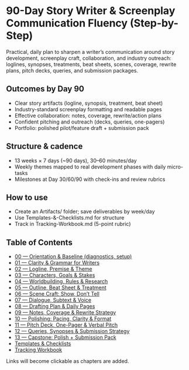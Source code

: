 # 90-Day Story Writer & Screenplay Communication Fluency (Step-by-Step)

Practical, daily plan to sharpen a writer’s communication around story development, screenplay craft, collaboration, and industry outreach: loglines, synopses, treatments, beat sheets, scenes, coverage, rewrite plans, pitch decks, queries, and submission packages.

## Outcomes by Day 90
- Clear story artifacts (logline, synopsis, treatment, beat sheet)
- Industry-standard screenplay formatting and readable pages
- Effective collaboration: notes, coverage, rewrite/action plans
- Confident pitching and outreach (decks, queries, one-pagers)
- Portfolio: polished pilot/feature draft + submission pack

## Structure & cadence
- 13 weeks × 7 days (~90 days), 30–60 minutes/day
- Weekly themes mapped to real development phases with daily micro-tasks
- Milestones at Day 30/60/90 with check-ins and review rubrics

## How to use
- Create an Artifacts/ folder; save deliverables by week/day
- Use Templates-&-Checklists.md for structure
- Track in Tracking-Workbook.md (5-point rubric)

## Table of Contents
- [00 — Orientation & Baseline (diagnostics, setup)](./00-Orientation-Assessment.md)
- [01 — Clarity & Grammar for Writers](./01-Clarity-&-Grammar-for-Writers.md)
- [02 — Logline, Premise & Theme](./02-Logline-Premise-&-Theme.md)
- [03 — Characters, Goals & Stakes](./03-Characters-Goals-&-Stakes.md)
- [04 — Worldbuilding, Rules & Research](./04-Worldbuilding-Rules-&-Research.md)
- [05 — Outline, Beat Sheet & Treatment](./05-Outline-Beat-Sheet-&-Treatment.md)
 - [06 — Scene Craft: Show, Don’t Tell](./06-Scene-Craft-Show-Dont-Tell.md)
 - [07 — Dialogue, Subtext & Voice](./07-Dialogue-Subtext-&-Voice.md)
 - [08 — Drafting Plan & Daily Pages](./08-Drafting-Plan-&-Daily-Pages.md)
 - [09 — Notes, Coverage & Rewrite Strategy](./09-Notes-Coverage-&-Rewrite-Strategy.md)
 - [10 — Polishing: Pacing, Clarity & Format](./10-Polishing-Pacing-Clarity-&-Format.md)
 - [11 — Pitch Deck, One-Pager & Verbal Pitch](./11-Pitch-Deck-One-Pager-&-Verbal-Pitch.md)
 - [12 — Queries, Synopses & Submission Strategy](./12-Queries-Synopses-&-Submission-Strategy.md)
 - [13 — Capstone: Polish + Submission Pack](./13-Capstone-Polish-+-Submission-Pack.md)
- [Templates & Checklists](./Templates-&-Checklists.md)
- [Tracking Workbook](./Tracking-Workbook.md)

Links will become clickable as chapters are added.
